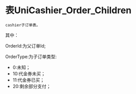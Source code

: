 # 表UniCashier_Order_Children

    cashier子订单表。
    
其中：

OrderId:为父订单Id;

OrderType:为子订单类型:

 * 0:未知；
 * 10:代金券未买；
 * 11:代金券已买；
 * 20:剩余部分支付；